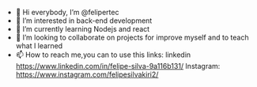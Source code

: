 - 👋 Hi everybody, I’m @felipertec
- 👀 I’m interested in back-end development
- 🌱 I’m currently learning Nodejs and react 
- 💞️ I’m looking to collaborate on projects for improve myself and to teach what I learned
- 📫 How to reach me,you can to use this links: linkedin https://www.linkedin.com/in/felipe-silva-9a116b131/ Instagram: https://www.instagram.com/felipesilvakiri2/


<!---
felipertec/felipertec is a ✨ special ✨ repository because its `README.md` (this file) appears on your GitHub profile.
You can click the Preview link to take a look at your changes.
--->
